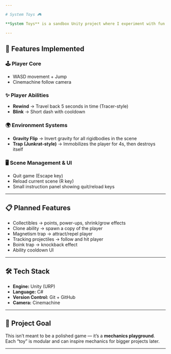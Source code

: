 ```yaml
---

# System Toys 🎮

**System Toys** is a sandbox Unity project where I experiment with fun gameplay mechanics inspired by popular games (Tracer’s rewind/blink, Junkrat’s trap, gravity flips, and more). The goal is to explore mechanics in isolation and build them into a toybox of systems.

---
```


## 🚀 Features Implemented

### 🕹️ Player Core

* WASD movement + Jump
* Cinemachine follow camera

### ✨ Player Abilities

* **Rewind** → Travel back 5 seconds in time (Tracer-style)
* **Blink** → Short dash with cooldown

### 🌍 Environment Systems

* **Gravity Flip** → Invert gravity for all rigidbodies in the scene
* **Trap (Junkrat-style)** → Immobilizes the player for 4s, then destroys itself

### 🖥️ Scene Management & UI

* Quit game (Escape key)
* Reload current scene (R key)
* Small instruction panel showing quit/reload keys

---

## 📋 Planned Features

* Collectibles → points, power-ups, shrink/grow effects
* Clone ability → spawn a copy of the player
* Magnetism trap → attract/repel player
* Tracking projectiles → follow and hit player
* Boink trap → knockback effect
* Ability cooldown UI

---

## 🛠️ Tech Stack

* **Engine:** Unity (URP)
* **Language:** C#
* **Version Control:** Git + GitHub
* **Camera:** Cinemachine

---

## 🎯 Project Goal

This isn’t meant to be a polished game — it’s a **mechanics playground**.
Each “toy” is modular and can inspire mechanics for bigger projects later.

---
